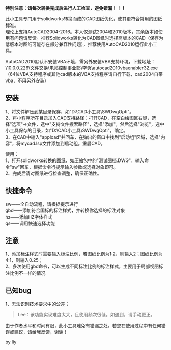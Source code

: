 **特别注意：请每次转换完成后进行人工检查，避免错漏！！！**  
  
  
此小工具专门用于solidworks转换而成的CAD图纸优化，使其更符合常用的图纸标准。  
理论上支持AutoCAD2004-2016。本人仅测试2004和2010版本，其余版本如使用有问题请反馈。推荐Solidworks转化为CAD图纸时选择高版本的CAD（保存为低版本时图纸可能存在部分兼容性问题），推荐使用AutoCAD2010运行此小工具。  
  
AutoCAD2010默认不安装VBA环境，需另外安装VBA支持环境，下载地址：\\10.0.0.226\文件交换\电站控制事业部\李勇\autocad2010vbaenabler32.exe（64位VBA支持程序或其他cad版本的VBA支持程序请自行下载，cad2004自带vba，不用另外安装）  
  
## 安装  
  
1、将文件解压到某目录保存，如"D:\CAD小工具\SWDwgOpti\"。  
2、将小程序所在目录加入CAD支持路径：打开CAD，在空白绘图区右键，选择"选项"->文件，选中"支持文件搜索路径"，选择"添加"，然后选择"浏览"，选中小工具保存的目录，如"D:\CAD小工具\SWDwgOpti\"，确定。  
3、在CAD中输入"appload"并回车，在弹出的窗口中找到"启动组"区域，选择"内容"，将mycad.lsp文件添加到启动组。重启CAD。  
  
使用：  
1、打开solidworks转换的图纸，如压缩包中的"测试图档.DWG"，输入命令"sw"回车，根据命令行提示输入参数或选择对象即可。  
2、完成后请对图纸进行检查调整，确保正确性。  
  
## 快捷命令  
  
sw——全自动流程，请根据提示进行  
gbd——添加符合国标的标注样式，并转换你选择的标注对象  
hz——添加HZ字体样式  
qs——调用快速选择功能  
  
## 注意  
1、添加标注样式时需要输入标注比例，若图纸比例为1:2，则输入2；图纸比例为4:1，则输入0.25；  
2、多次使用gbd命令，可以生成不同标注比例的标注样式，主要用于局部视图标注比例不一样的情况  
  
  
## 已知bug  
  
1、无法识别技术要求中的公差；  
>Lee：该功能实现难度太大，且使用频次很低。如遇到，请手动更正。  
  
  
由于作者水平和时间有限，此小工具难免有错漏之处。若您在使用过程中有任何错误或建议，请给我反馈，谢谢！  
  
  
by liy  
